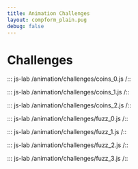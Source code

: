 ```yaml
---
title: Animation Challenges
layout: compform_plain.pug
debug: false
---
```


# Challenges

::: js-lab
/animation/challenges/coins_0.js
/::

::: js-lab
/animation/challenges/coins_1.js
/::

::: js-lab
/animation/challenges/coins_2.js
/::

::: js-lab
/animation/challenges/fuzz_0.js
/::

::: js-lab
/animation/challenges/fuzz_1.js
/::

::: js-lab
/animation/challenges/fuzz_2.js
/::

::: js-lab
/animation/challenges/fuzz_3.js
/::

